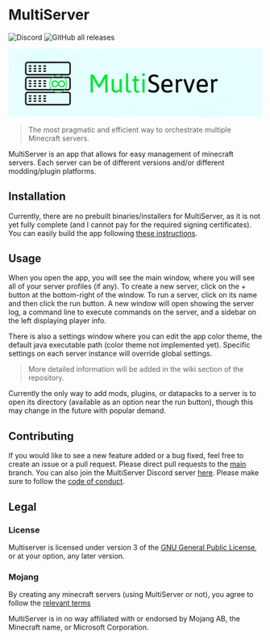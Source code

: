# MultiServer

![Discord](https://img.shields.io/discord/912005072563617862?color=5865f2&label=Discord&logo=Discord&logoColor=ffffff&style=for-the-badge)
![GitHub all releases](https://img.shields.io/github/downloads/dheerajpv/multiserver/total?logo=Github&style=for-the-badge)

![MultiServer](img/banner.jpg)

> The most pragmatic and efficient way to orchestrate multiple Minecraft servers.

MultiServer is an app that allows for easy management of minecraft servers.
Each server can be of different versions and/or different modding/plugin platforms.

## Installation

Currently, there are no prebuilt binaries/installers for MultiServer, as it is not yet fully complete (and I cannot pay for the required signing certificates).
You can easily build the app following [these instructions](BUILDING.md).

## Usage

When you open the app, you will see the main window, where you will see all of your server profiles (if any).
To create a new server, click on the + button at the bottom-right of the window.
To run a server, click on its name and then click the run button.
A new window will open showing the server log, a command line to execute commands on the server, and a sidebar on the left displaying player info.

There is also a settings window where you can edit the app color theme, the default java executable path (color theme not implemented yet).
Specific settings on each server instance will override global settings.

> More detailed information will be added in the wiki section of the repository.

Currently the only way to add mods, plugins, or datapacks to a server is to open its directory (available as an option near the run button), though this may change in the future with popular demand.

## Contributing

If you would like to see a new feature added or a bug fixed, feel free to create an issue or a pull request.
Please direct pull requests to the [main](https://github.com/dheerajpv/multiserver/tree/main) branch.
You can also join the MultiServer Discord server [here](https://discord.gg/CvEwcynFfe).
Please make sure to follow the [code of conduct](CODE_OF_CONDUCT.md).

## Legal

### License

Multiserver is licensed under version 3 of the [GNU General Public License](LICENSE), or at your option, any later version.

### Mojang

By creating any minecraft servers (using MultiServer or not), you agree to follow the [relevant terms](https://www.minecraft.net/en-us/terms)

MultiServer is in no way affiliated with or endorsed by Mojang AB, the Minecraft name, or Microsoft Corporation.
